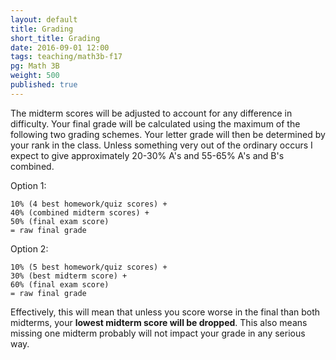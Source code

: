 ```yaml
---
layout: default
title: Grading
short_title: Grading
date: 2016-09-01 12:00
tags: teaching/math3b-f17
pg: Math 3B
weight: 500
published: true
---
```


The midterm scores will be adjusted to account for any difference in difficulty. Your final grade will be calculated using the maximum of the following two grading schemes. Your letter grade will then be determined by your rank in the class. Unless something very out of the ordinary occurs I expect to give approximately 20-30% A's and 55-65% A's and B's combined.

Option 1:

~~~
10% (4 best homework/quiz scores) +
40% (combined midterm scores) +
50% (final exam score)
= raw final grade
~~~

Option 2:

~~~
10% (5 best homework/quiz scores) +
30% (best midterm score) +
60% (final exam score)
= raw final grade
~~~

Effectively, this will mean that unless you score worse in the final than both midterms, your __lowest midterm score will be dropped__. This also means missing one midterm probably will not impact your grade in any serious way.
